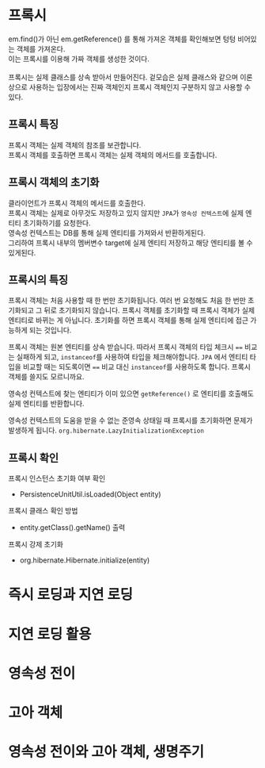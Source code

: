 # 프록시

em.find()가 아닌 em.getReference() 를 통해 가져온 객체를 확인해보면 텅텅 비어있는 객체를 가져온다. <br>
이는 프록시를 이용해 가짜 객체를 생성한 것이다. <br>
<br>
프록시는 실제 클래스를 상속 받아서 만들어진다. 겉모습은 실제 클래스와 같으며 이론 상으로 사용하는 입장에서는 진짜 객체인지 프록시 객체인지 구분하지 않고 사용할 수 있다.

## 프록시 특징

프록시 객체는 실제 객체의 참조를 보관합니다. <br>
프록시 객체를 호출하면 프록시 객체는 실제 객체의 메서드를 호출합니다. <br>

## 프록시 객체의 초기화

클라이언트가 프록시 객체의 메서드를 호출한다. <br>
프록시 객체는 실제로 아무것도 저장하고 있지 않지만 `JPA`가 `영속성 컨텍스트`에 실제 엔티티 초기화하기를 요청한다. <br>
영속성 컨텍스트는 DB를 통해 실제 엔티티를 가져와서 반환하게된다. <br>
그리하여 프록시 내부의 멤버변수 target에 실제 엔티티 저장하고 해당 엔티티를 볼 수 있게된다. <br>

## **프록시의 특징**

프록시 객체는 처음 사용할 때 한 번만 초기화됩니다. 여러 번 요청해도 처음 한 번만 초기화되고 그 뒤로 초기화되지 않습니다. 프록시 객체를 초기화할 때 프록시 객체가 실제 엔티티로 바뀌는 게 아닙니다. 초기화를 하면 프록시 객체를 통해 실제 엔티티에 접근 가능하게 되는 것입니다. 

프록시 객체는 원본 엔티티를 상속 받습니다. 따라서 프록시 객체의 타입 체크시 `==` 비교는 실패하게 되고, `instanceof`를 사용하여 타입을 체크해야합니다. `JPA` 에서 엔티티 타입을 비교할 때는 되도록이면 `==` 비교 대신 `instanceof`를 사용하도록 합니다. 프록시 객체를 쓸지도 모르니까요.

영속성 컨텍스트에 찾는 엔티티가 이미 있으면 `getReference()` 로 엔티티를 호출해도 실제 엔티티를 반환합니다.

영속성 컨텍스트의 도움을 받을 수 없는 준영속 상태일 때 프록시를 초기화하면 문제가 발생하게 됩니다.
`org.hibernate.LazyInitializationException`

## 프록시 확인

프록시 인스턴스 초기화 여부 확인
- PersistenceUnitUtil.isLoaded(Object entity)

프록시 클래스 확인 방법
- entity.getClass().getName() 출력

프록시 강제 초기화
- org.hibernate.Hibernate.initialize(entity)

# 즉시 로딩과 지연 로딩



# 지연 로딩 활용

# 영속성 전이

# 고아 객체

# 영속성 전이와 고아 객체, 생명주기
